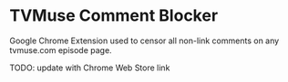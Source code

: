 # TVMuse Comment Blocker

Google Chrome Extension used to censor all non-link comments on any tvmuse.com
episode page.


TODO: update with Chrome Web Store link


